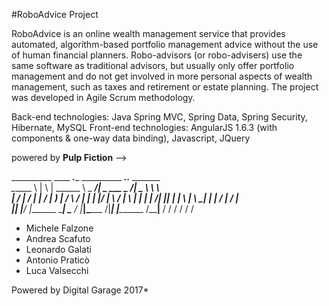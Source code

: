 #RoboAdvice Project

RoboAdvice is an online wealth management service that provides automated, algorithm-based portfolio management advice without the use of human financial planners. Robo-advisors (or robo-advisers) use the same software as traditional advisors, but usually only offer portfolio management and do not get involved in more personal aspects of wealth management, such as taxes and retirement or estate planning. The project was developed in Agile Scrum methodology.

Back-end technologies:
Java Spring MVC, Spring Data, Spring Security, Hibernate, MySQL
Front-end technologies:
AngularJS 1.6.3 (with components & one-way data binding), Javascript, JQuery

powered by **Pulp Fiction** --> 

__________ ____ ___.____   __________  ___________._______________________.___________    _______   
\______   \    |   \    |  \______   \ \_   _____/|   \_   ___ \__    ___/|   \_____  \   \      \  
 |     ___/    |   /    |   |     ___/  |    __)  |   /    \  \/ |    |   |   |/   |   \  /   |   \ 
 |    |   |    |  /|    |___|    |      |     \   |   \     \____|    |   |   /    |    \/    |    \
 |____|   |______/ |_______ \____|      \___  /   |___|\______  /|____|   |___\_______  /\____|__  /
                           \/               \/                \/                      \/         \/


- Michele Falzone
- Andrea Scafuto
- Leonardo Galati
- Antonio Praticò
- Luca Valsecchi

Powered by Digital Garage 2017*
